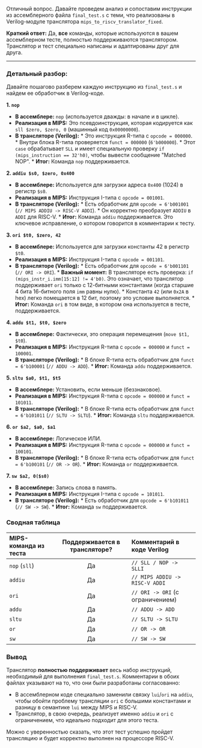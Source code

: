 Отличный вопрос. Давайте проведем анализ и сопоставим инструкции из ассемблерного файла `final_test.s` с теми, что реализованы в Verilog-модуле транслятора `mips_to_riscv_translator_fixed`.

**Краткий ответ:** Да, **все** команды, которые используются в вашем ассемблерном тесте, полностью поддерживаются транслятором. Транслятор и тест специально написаны и адаптированы друг для друга.

---

### Детальный разбор:

Давайте пошагово разберем каждую инструкцию из `final_test.s` и найдем ее обработчик в Verilog-коде.

**1. `nop`**
   *   **В ассемблере:** `nop` (используется дважды: в начале и в цикле).
   *   **Реализация в MIPS:** Это псевдоинструкция, которая кодируется как `sll $zero, $zero, 0` (машинный код `0x00000000`).
   *   **В трансляторе (Verilog):**
      *   Это инструкция R-типа с `opcode = 000000`.
      *   Внутри блока R-типа проверяется `funct = 000000` (`6'b000000`).
      *   Этот `case` обрабатывает `SLL` и имеет специальную проверку `if (mips_instruction == 32'h0)`, чтобы вывести сообщение "Matched NOP".
      *   **Итог:** Команда `nop` поддерживается.

**2. `addiu $s0, $zero, 0x400`**
   *   **В ассемблере:** Используется для загрузки адреса `0x400` (1024) в регистр `$s0`.
   *   **Реализация в MIPS:** Инструкция I-типа с `opcode = 001001`.
   *   **В трансляторе (Verilog):**
      *   Есть обработчик для `opcode = 6'b001001` (`// MIPS ADDIU -> RISC-V ADDI`).
      *   Он корректно преобразует `ADDIU` в `ADDI` для RISC-V.
      *   **Итог:** Команда `addiu` поддерживается. Это ключевое исправление, о котором говорится в комментарии к тесту.

**3. `ori $t0, $zero, 42`**
   *   **В ассемблере:** Используется для загрузки константы 42 в регистр `$t0`.
   *   **Реализация в MIPS:** Инструкция I-типа с `opcode = 001101`.
   *   **В трансляторе (Verilog):**
      *   Есть обработчик для `opcode = 6'b001101` (`// ORI -> ORI`).
      *   **Важный момент:** В трансляторе есть проверка: `if (mips_instr_i.imm[15:12] != 4'b0)`. Это означает, что транслятор поддерживает `ori` только с 12-битными константами (когда старшие 4 бита 16-битного поля `imm` равны нулю).
      *   Константа `42` (или `0x2A` в hex) легко помещается в 12 бит, поэтому это условие выполняется.
      *   **Итог:** Команда `ori` в том виде, в котором она используется в тесте, поддерживается.

**4. `addu $t1, $t0, $zero`**
   *   **В ассемблере:** Фактически, это операция перемещения (`move $t1, $t0`).
   *   **Реализация в MIPS:** Инструкция R-типа с `opcode = 000000` и `funct = 100001`.
   *   **В трансляторе (Verilog):**
      *   В блоке R-типа есть обработчик для `funct = 6'b100001` (`// ADDU -> ADD`).
      *   **Итог:** Команда `addu` поддерживается.

**5. `sltu $a0, $t1, $t5`**
   *   **В ассемблере:** Установить, если меньше (беззнаковое).
   *   **Реализация в MIPS:** Инструкция R-типа с `opcode = 000000` и `funct = 101011`.
   *   **В трансляторе (Verilog):**
      *   В блоке R-типа есть обработчик для `funct = 6'b101011` (`// SLTU -> SLTU`).
      *   **Итог:** Команда `sltu` поддерживается.

**6. `or $a2, $a0, $a1`**
   *   **В ассемблере:** Логическое ИЛИ.
   *   **Реализация в MIPS:** Инструкция R-типа с `opcode = 000000` и `funct = 100101`.
   *   **В трансляторе (Verilog):**
      *   В блоке R-типа есть обработчик для `funct = 6'b100101` (`// OR -> OR`).
      *   **Итог:** Команда `or` поддерживается.

**7. `sw $a2, 0($s0)`**
   *   **В ассемблере:** Запись слова в память.
   *   **Реализация в MIPS:** Инструкция I-типа с `opcode = 101011`.
   *   **В трансляторе (Verilog):**
      *   Есть обработчик для `opcode = 6'b101011` (`// SW -> SW`).
      *   **Итог:** Команда `sw` поддерживается.

### Сводная таблица

| MIPS-команда из теста | Поддерживается в трансляторе? | Комментарий в коде Verilog |
| :-------------------- | :---------------------------: | :------------------------- |
| `nop` (`sll`)         |              Да               | `// SLL / NOP -> SLLI`     |
| `addiu`               |              Да               | `// MIPS ADDIU -> RISC-V ADDI` |
| `ori`                 |              Да               | `// ORI -> ORI` (с ограничением) |
| `addu`                |              Да               | `// ADDU -> ADD`           |
| `sltu`                |              Да               | `// SLTU -> SLTU`          |
| `or`                  |              Да               | `// OR -> OR`              |
| `sw`                  |              Да               | `// SW -> SW`              |

### Вывод

Транслятор **полностью поддерживает** весь набор инструкций, необходимый для выполнения `final_test.s`. Комментарии в обоих файлах указывают на то, что они были разработаны согласованно:

*   В ассемблерном коде специально заменили связку `lui`/`ori` на `addiu`, чтобы обойти проблему трансляции `ori` с большими константами и разницу в семантике `lui` между MIPS и RISC-V.
*   Транслятор, в свою очередь, реализует именно `addiu` и `ori` с ограничением, что идеально подходит для этого теста.

Можно с уверенностью сказать, что этот тест успешно пройдет трансляцию и будет корректно выполнен на процессоре RISC-V.
